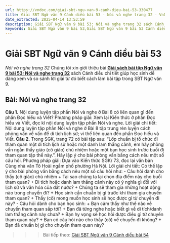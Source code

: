 ```yaml
---
url: https://vndoc.com/giai-sbt-ngu-van-9-canh-dieu-bai-53-330477
title: Giải SBT Ngữ văn 9 Cánh diều bài 53 - Nói và nghe trang 32 - VnDoc.com
date_extracted: 2025-04-14 13:53:59
description: Giải SBT Ngữ văn 9 bài 53: Nói và nghe trang 32 sách Cánh diều có đáp án chi tiết cho các bạn cùng tham khảo.
keywords: Giải SBT Ngữ văn 9 bài 53,Giải SBT Ngữ văn 9 bài 53 Cánh diều,Giải sách bài tập Ngữ văn CD lớp 9,Ngữ văn lớp 9 Cánh diều,giải bài tập ngữ văn lớp 9,bài Nói và nghe trang 32,giải SBT ngữ văn 9 CD trang 32
---
```


# Giải SBT Ngữ văn 9 Cánh diều bài 53
 _Nói và nghe trang 32_
Chúng tôi xin giới thiệu bài [**Giải sách bài tập Ngữ văn 9 bài 53: Nói và nghe trang 32**](<https://vndoc.com/giai-sbt-ngu-van-9-canh-dieu-bai-53-330477>) sách Cánh diều chi tiết giúp học sinh dễ dàng xem và so sánh lời giải từ đó biết cách làm bài tập trong SBT Ngữ văn 9.
## Bài: Nói và nghe trang 32
**Câu 1.** Nội dung luyện tập phần Nói và nghe ở Bài 8 có liên quan gì đến phần Đọc hiểu và Viết?
Phương pháp giải:
Xem lại Kiến thức ở phần Đọc hiểu và Viết, đọc kĩ nội dung luyện tập phần Nói và nghe.
Lời giải chi tiết:
Nội dung luyện tập phần Nói và nghe ở Bài 8 tập trung rèn luyện cách phỏng vấn về vấn đề di tích lịch sử; vì thế liên quan đến phần Đọc hiểu và Viết.
**Câu 2.** Trong SGK, trang 72 có bài tập sau: “Lớp chuẩn bị tổ chức đi tham quan một di tích lịch sử hoặc một danh lam thắng cảnh, em hãy phỏng vấn ngắn thầy giáo \(cô giáo\) chủ nhiệm hoặc một bạn học sinh trước buổi đi tham quan tập thể này.”. Hãy lập ý cho bài phỏng vấn bằng cách nêu một số câu hỏi.
Phương pháp giải:
Dựa vào Kiến thức SGK/ 73, đọc lại văn bản Cùng nhà văn Tô Hoài ngắm phố phường Hà Nội.
Lời giải chi tiết:
Có thể lập ý cho bài phỏng vấn bằng cách nêu một số câu hỏi như:
\- Câu hỏi dành cho thầy \(cô giáo\) chủ nhiệm
\+ Tại sao chúng ta lại chọn địa điểm này cho buổi tham quan?
\+ Di tích hoặc danh lam thắng cảnh này có ý nghĩa gì đối với lịch sử và văn hóa của đất nước?
\+ Chúng ta sẽ tham gia những hoạt động nào trong chuyến đi?
\+ Học sinh cần chuẩn bị gì trước khi tham gia chuyến tham quan?
\+ Thầy \(cô\) mong muốn học sinh sẽ học được gì từ chuyến đi này?
\- Câu hỏi dành cho bạn học sinh:
\+ Bạn cảm thấy như thế nào về chuyến tham quan sắp tới?
\+ Bạn đã từng nghe hoặc biết gì về di tích/danh lam thắng cảnh này chưa?
\+ Bạn hy vọng sẽ học hỏi được điều gì từ chuyến tham quan này?
\+ Bạn có câu hỏi nào cho thầy \(cô\) về chuyến đi không?
\+ Bạn đã chuẩn bị gì cho chuyến tham quan này?
>>> Bài tiếp theo: [Giải SBT Ngữ văn 9 Cánh diều bài 54](<https://vndoc.com/giai-sbt-ngu-van-9-canh-dieu-bai-54-330478>)
